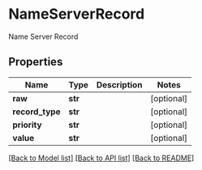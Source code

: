 # NameServerRecord

Name Server Record
## Properties
Name | Type | Description | Notes
------------ | ------------- | ------------- | -------------
**raw** | **str** |  | [optional] 
**record_type** | **str** |  | [optional] 
**priority** | **str** |  | [optional] 
**value** | **str** |  | [optional] 

[[Back to Model list]](../README#documentation-for-models) [[Back to API list]](../README#documentation-for-api-endpoints) [[Back to README]](../README)


